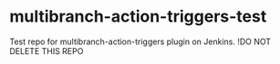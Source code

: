# multibranch-action-triggers-test
Test repo for multibranch-action-triggers plugin on Jenkins.
!DO NOT DELETE THIS REPO
